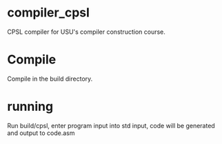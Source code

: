 # compiler_cpsl
CPSL compiler for USU's compiler construction course.

# Compile
Compile in the build directory.

# running
Run build/cpsl, enter program input into std input, code will be generated and output to code.asm
